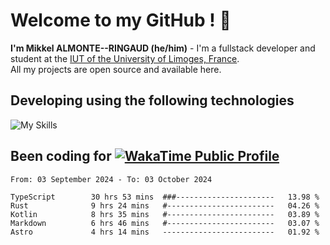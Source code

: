 # Welcome to my GitHub ! 🌃

**I'm Mikkel ALMONTE--RINGAUD (he/him)** - I'm a fullstack developer and student at the [IUT of the University of Limoges, France](https://iut.unilim.fr). \
All my projects are open source and available here.

## Developing using the following technologies

![My Skills](https://skillicons.dev/icons?i=dart,solidjs,pnpm,nodejs,ts,js,vercel,netlify,html,css,rust,astro,git,vue,md,electron,figma,github,bash,bun,cloudflare,py,tailwind,nginx,npm,tauri,vite,zig,yarn,windicss&theme=dark)

## Been coding for [![WakaTime Public Profile](https://wakatime.com/badge/user/0839e595-e07a-435c-8d59-ed95f2a3d6dd.svg?style=flat-square)](https://wakatime.com/@0839e595-e07a-435c-8d59-ed95f2a3d6dd)

<!--START_SECTION:waka-->

```plain
From: 03 September 2024 - To: 03 October 2024

TypeScript        30 hrs 53 mins  ###----------------------   13.98 %
Rust              9 hrs 24 mins   #------------------------   04.26 %
Kotlin            8 hrs 35 mins   #------------------------   03.89 %
Markdown          6 hrs 46 mins   #------------------------   03.07 %
Astro             4 hrs 14 mins   -------------------------   01.92 %
```

<!--END_SECTION:waka-->
